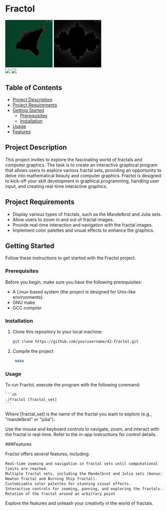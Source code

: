 # Fractol

<img src="https://github.com/dorianjagusch/fractol/blob/master/assets/imgs/burningship_fractal.png" width=30%> 
<img src="https://github.com/dorianjagusch/fractol/blob/master/assets/imgs/julia_fractal.png" width=30%>
<br />
<img src="https://github.com/dorianjagusch/fractol/blob/master/assets/imgs/mandelbrot_fractal.png" width=30%>
<img src="https://github.com/dorianjagusch/fractol/blob/master/assets/imgs/newton_fractal.png" width=30%>

## Table of Contents
- [Project Description](#project-description)
- [Project Requirements](#project-requirements)
- [Getting Started](#getting-started)
  - [Prerequisites](#prerequisites)
  - [Installation](#installation)
- [Usage](#usage)
- [Features](#features)


## Project Description

This project invites to explore the fascinating world of fractals and computer graphics. The task is to create an interactive graphical program that allows users to explore various fractal sets, providing an opportunity to delve into mathematical beauty and computer graphics.
Fractol is designed to kick-off your skill development in graphical programming, handling user input, and creating real-time interactive graphics.

## Project Requirements

- Display various types of fractals, such as the Mandelbrot and Julia sets.
- Allow users to zoom in and out of fractal images.
- Provide real-time interaction and navigation with the fractal images.
- Implement color palettes and visual effects to enhance the graphics.

## Getting Started

Follow these instructions to get started with the Fractol project.

### Prerequisites

Before you begin, make sure you have the following prerequisites:

- A Linux-based system (the project is designed for Unix-like environments).
- GNU make
- GCC compiler

### Installation

1. Clone this repository to your local machine:

   ```sh
   git clone https://github.com/yourusername/42-fractol.git
   ```
   
2. Compile the project
   
   ```sh
    make
   ```

### Usage

To run Fractol, execute the program with the following command:

    ```sh
    ./fractol [fractal_set]
    ```

Where [fractal_set] is the name of the fractal you want to explore (e.g., "mandelbrot" or "julia").

Use the mouse and keyboard controls to navigate, zoom, and interact with the fractal in real-time. Refer to the in-app instructions for control details.

###Features

Fractol offers several features, including:

    Real-time zooming and navigation in fractal sets until computational limits are reached.
    Multiple fractal sets, including the Mandelbrot and Julia sets (bonus: Newton fractal and Burning Ship fractal).
    Customizable color palettes for stunning visual effects.
    Interactive controls for zooming, panning, and exploring the fractals.
    Rotation of the fractal around an arbitrary point

Explore the features and unleash your creativity in the world of fractals.
